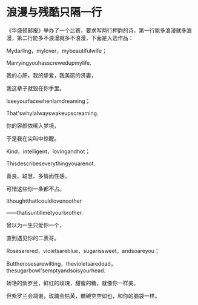 # 浪漫与残酷只隔一行

《华盛顿邮报》举办了一个比赛，要求写两行押韵的诗，第一行能多浪漫就多浪漫，第二行能多不浪漫就多不浪漫，下面是入选作品：

Mydarling，mylover，mybeautifulwife；

Marryingyouhasscrewedupmylife.

我的心肝，我的挚爱，我美丽的贤妻，

我这辈子就毁在你手里。

IseeyourfacewhenIamdreaming；

That'swhyIalwayswakeupscreaming.

你的容颜依稀入梦境，

于是我在尖叫中惊醒。

Kind，intelligent，lovingandhot；

Thisdescribeseverythingyouarenot.

善良、聪慧、多情而性感，

可惜这些你一条都不占。

IthoughtthatIcouldlovenoother

——thatisuntilImetyourbrother.

曾以为一生只爱你一个，

直到遇见你的二表哥。

Rosesarered，violetsareblue，sugarissweet，andsoareyou；

Buttherosesarewilting，thevioletsaredead，thesugarbowl'semptyandsoisyourhead.

娇艳的紫罗兰，鲜红的玫瑰，甜蜜的糖，就像你一样美。

但紫罗兰会凋谢，玫瑰会枯黄，糖碗空空如也，和你的脑袋一样。